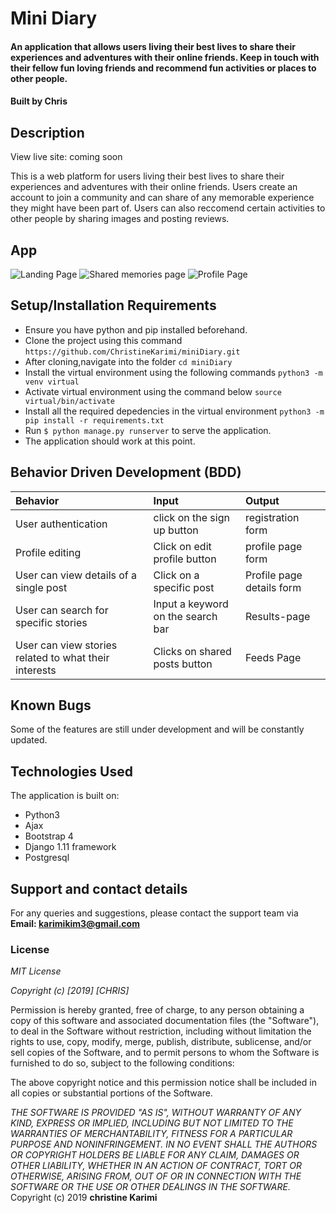 # Mini Diary

#### An application that allows users living their best lives to share their experiences and adventures with their online friends. Keep in touch with their fellow fun loving friends and recommend fun activities or places to other people. 

#### Built by Chris

## Description
View live site: coming soon

This is a web platform for users living their best lives to share their experiences and adventures with their online friends. Users create an account to join a community and can share of any memorable experience they might have been part of. Users can also reccomend certain activities to other people by sharing images and posting reviews. 

## App
![Landing Page]()
![Shared memories page]()
![Profile Page]()

## Setup/Installation Requirements
* Ensure you have python and pip installed beforehand.
* Clone the project using this command
 `https://github.com/ChristineKarimi/miniDiary.git`
*  After cloning,navigate into the folder 
 `cd miniDiary`
 * Install the virtual environment using the following commands
 `python3 -m venv virtual`
* Activate virtual environment using the command below
  `source virtual/bin/activate`
*  Install all the required depedencies in the virtual environment
  `python3 -m pip install -r requirements.txt`
* Run `$ python manage.py runserver` to serve the application.
* The application should work at this point.

## Behavior Driven Development (BDD)
| Behavior | Input    | Output   |
| :------------- | :------------- | :------------- |
| User authentication | click on the sign up button  | registration form |
| Profile editing | Click on edit profile button  | profile page form|
| User can view details of a single post | Click on a specific post  | Profile page details form |
| User can search for specific stories | Input a keyword on the search bar | Results-page |
| User can view stories related to what their interests| Clicks on shared posts button| Feeds Page |

## Known Bugs
Some of the features are still under development and will be constantly updated. 

## Technologies Used
The application is built on:
* Python3
* Ajax
* Bootstrap 4
* Django 1.11 framework
* Postgresql 

## Support and contact details
For any queries and suggestions, please contact the support team via **Email: karimikim3@gmail.com**

### License
*MIT License*

*Copyright (c) [2019] [CHRIS]*

Permission is hereby granted, free of charge, to any person obtaining a copy
of this software and associated documentation files (the "Software"), to deal
in the Software without restriction, including without limitation the rights
to use, copy, modify, merge, publish, distribute, sublicense, and/or sell
copies of the Software, and to permit persons to whom the Software is
furnished to do so, subject to the following conditions:

The above copyright notice and this permission notice shall be included in all
copies or substantial portions of the Software.

*THE SOFTWARE IS PROVIDED "AS IS", WITHOUT WARRANTY OF ANY KIND, EXPRESS OR
IMPLIED, INCLUDING BUT NOT LIMITED TO THE WARRANTIES OF MERCHANTABILITY,
FITNESS FOR A PARTICULAR PURPOSE AND NONINFRINGEMENT. IN NO EVENT SHALL THE
AUTHORS OR COPYRIGHT HOLDERS BE LIABLE FOR ANY CLAIM, DAMAGES OR OTHER
LIABILITY, WHETHER IN AN ACTION OF CONTRACT, TORT OR OTHERWISE, ARISING FROM,
OUT OF OR IN CONNECTION WITH THE SOFTWARE OR THE USE OR OTHER DEALINGS IN THE
SOFTWARE.*
Copyright (c) 2019 **christine Karimi**
